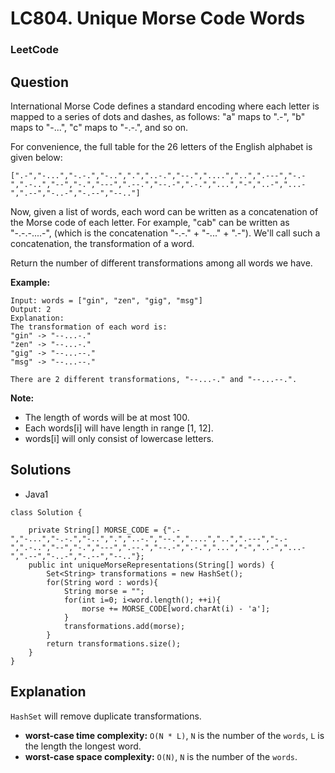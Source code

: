 # LC804. Unique Morse Code Words

### LeetCode

## Question

International Morse Code defines a standard encoding where each letter is mapped to a series of dots and dashes, as follows: "a" maps to ".-", "b" maps to "-...", "c" maps to "-.-.", and so on.

For convenience, the full table for the 26 letters of the English alphabet is given below:

`[".-","-...","-.-.","-..",".","..-.","--.","....","..",".---","-.-",".-..","--","-.","---",".--.","--.-",".-.","...","-","..-","...-",".--","-..-","-.--","--.."]`

Now, given a list of words, each word can be written as a concatenation of the Morse code of each letter. For example, "cab" can be written as "-.-.-....-", (which is the concatenation "-.-." + "-..." + ".-"). We'll call such a concatenation, the transformation of a word.

Return the number of different transformations among all words we have.

**Example:**
```
Input: words = ["gin", "zen", "gig", "msg"]
Output: 2
Explanation: 
The transformation of each word is:
"gin" -> "--...-."
"zen" -> "--...-."
"gig" -> "--...--."
"msg" -> "--...--."

There are 2 different transformations, "--...-." and "--...--.".
```

**Note:**

* The length of words will be at most 100.
* Each words[i] will have length in range [1, 12].
* words[i] will only consist of lowercase letters.

## Solutions

* Java1
```
class Solution {
    
    private String[] MORSE_CODE = {".-","-...","-.-.","-..",".","..-.","--.","....","..",".---","-.-",".-..","--","-.","---",".--.","--.-",".-.","...","-","..-","...-",".--","-..-","-.--","--.."};
    public int uniqueMorseRepresentations(String[] words) {
        Set<String> transformations = new HashSet();
        for(String word : words){
            String morse = "";
            for(int i=0; i<word.length(); ++i){
                morse += MORSE_CODE[word.charAt(i) - 'a'];
            }
            transformations.add(morse);
        }
        return transformations.size();
    }
}
```

## Explanation

`HashSet` will remove duplicate transformations.

* **worst-case time complexity:** `O(N * L)`, `N` is the number of the `words`, `L` is the length the longest word.
* **worst-case space complexity:** `O(N)`, `N` is the number of the `words`.
